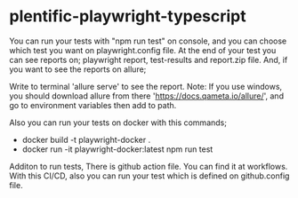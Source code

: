 # plentific-playwright-typescript

You can run your tests with "npm run test" on console, and you can choose which test you want on playwright.config file. At the end of your test you can see reports on;
playwright report, test-results and report.zip file. And, if you want to see the reports on allure;

Write to terminal 'allure serve' to see the report.
Note: If you use windows, you should download allure from there 'https://docs.qameta.io/allure/', and go to environment variables then add to path.

Also you can run your tests on docker with this commands;

  - docker build -t playwright-docker .
  - docker run -it playwright-docker:latest npm run test

Additon to run tests,
There is github action file. You can find it at workflows. With this CI/CD, also you can run your test which is defined on github.config file.
